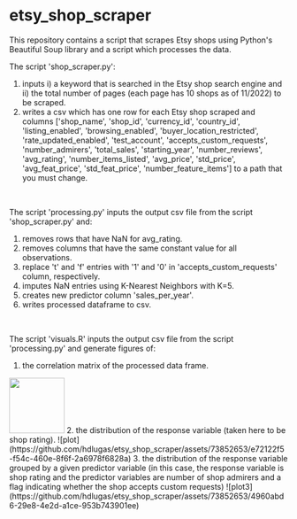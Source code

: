 # etsy_shop_scraper
This repository contains a script that scrapes Etsy shops using Python's Beautiful Soup library and a script which processes the data.

The script 'shop_scraper.py':
1. inputs i) a keyword that is searched in the Etsy shop search engine and ii) the total number of pages (each page has 10 shops as of 11/2022) to be scraped.
2. writes a csv which has one row for each Etsy shop scraped and columns ['shop_name', 'shop_id', 'currency_id', 'country_id', 'listing_enabled', 'browsing_enabled', 'buyer_location_restricted', 'rate_updated_enabled', 'test_account', 'accepts_custom_requests', 'number_admirers', 'total_sales', 'starting_year', 'number_reviews', 'avg_rating', 'number_items_listed', 'avg_price', 'std_price', 'avg_feat_price', 'std_feat_price', 'number_feature_items'] to a path that you must change. 

<br />

The script 'processing.py' inputs the output csv file from the script 'shop_scraper.py' and:
1. removes rows that have NaN for avg_rating.
2. removes columns that have the same constant value for all observations.
3. replace 't' and 'f' entries with '1' and '0' in 'accepts_custom_requests' column, respectively.
4. imputes NaN entries using K-Nearest Neighbors with K=5.
5. creates new predictor column 'sales_per_year'.
6. writes processed dataframe to csv.

<br />

The script 'visuals.R' inputs the output csv file from the script 'processing.py' and generate figures of:
1. the correlation matrix of the processed data frame.
<img src="https://github.com/hdlugas/etsy_shop_scraper/assets/73852653/9f54f3cd-de06-497e-9d18-46cbbdbea31d" width="100" />
2. the distribution of the response variable (taken here to be shop rating).
![plot](https://github.com/hdlugas/etsy_shop_scraper/assets/73852653/e72122f5-f54c-460e-8f6f-2a6978f6828a)
3. the distribution of the response variable grouped by a given predictor variable (in this case, the response variable is shop rating and the predictor variables are number of shop admirers and a flag indicating whether the shop accepts custom requests)
![plot3](https://github.com/hdlugas/etsy_shop_scraper/assets/73852653/4960abd6-29e8-4e2d-a1ce-953b743901ee)

